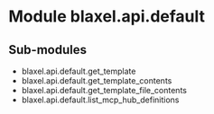 Module blaxel.api.default
=========================

Sub-modules
-----------
* blaxel.api.default.get_template
* blaxel.api.default.get_template_contents
* blaxel.api.default.get_template_file_contents
* blaxel.api.default.list_mcp_hub_definitions